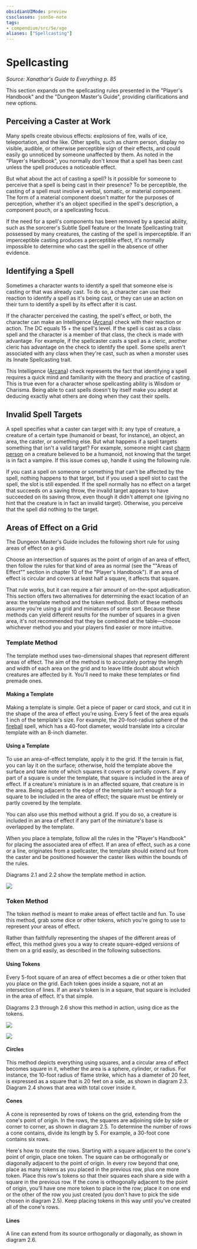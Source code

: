 ```yaml
---
obsidianUIMode: preview
cssclasses: json5e-note
tags:
- compendium/src/5e/xge
aliases: ["Spellcasting"]
---
```

# Spellcasting
*Source: Xanathar's Guide to Everything p. 85* 

This section expands on the spellcasting rules presented in the "Player's Handbook" and the "Dungeon Master's Guide", providing clarifications and new options.

## Perceiving a Caster at Work

Many spells create obvious effects: explosions of fire, walls of ice, teleportation, and the like. Other spells, such as charm person, display no visible, audible, or otherwise perceptible sign of their effects, and could easily go unnoticed by someone unaffected by them. As noted in the "Player's Handbook", you normally don't know that a spell has been cast unless the spell produces a noticeable effect.

But what about the act of casting a spell? Is it possible for someone to perceive that a spell is being cast in their presence? To be perceptible, the casting of a spell must involve a verbal, somatic, or material component. The form of a material component doesn't matter for the purposes of perception, whether it's an object specified in the spell's description, a component pouch, or a spellcasting focus.

If the need for a spell's components has been removed by a special ability, such as the sorcerer's Subtle Spell feature or the Innate Spellcasting trait possessed by many creatures, the casting of the spell is imperceptible. If an imperceptible casting produces a perceptible effect, it's normally impossible to determine who cast the spell in the absence of other evidence.

## Identifying a Spell

Sometimes a character wants to identify a spell that someone else is casting or that was already cast. To do so, a character can use their reaction to identify a spell as it's being cast, or they can use an action on their turn to identify a spell by its effect after it is cast.

If the character perceived the casting, the spell's effect, or both, the character can make an Intelligence ([Arcana](/compendium/rules/skills.md#Arcana)) check with their reaction or action. The DC equals 15 + the spell's level. If the spell is cast as a class spell and the character is a member of that class, the check is made with advantage. For example, if the spellcaster casts a spell as a cleric, another cleric has advantage on the check to identify the spell. Some spells aren't associated with any class when they're cast, such as when a monster uses its Innate Spellcasting trait.

This Intelligence ([Arcana](/compendium/rules/skills.md#Arcana)) check represents the fact that identifying a spell requires a quick mind and familiarity with the theory and practice of casting. This is true even for a character whose spellcasting ability is Wisdom or Charisma. Being able to cast spells doesn't by itself make you adept at deducing exactly what others are doing when they cast their spells.

## Invalid Spell Targets

A spell specifies what a caster can target with it: any type of creature, a creature of a certain type (humanoid or beast, for instance), an object, an area, the caster, or something else. But what happens if a spell targets something that isn't a valid target? For example, someone might cast [charm person](/compendium/spells/charm-person.md) on a creature believed to be a humanoid, not knowing that the target is in fact a vampire. If this issue comes up, handle it using the following rule.

If you cast a spell on someone or something that can't be affected by the spell, nothing happens to that target, but if you used a spell slot to cast the spell, the slot is still expended. If the spell normally has no effect on a target that succeeds on a saving throw, the invalid target appears to have succeeded on its saving throw, even though it didn't attempt one (giving no hint that the creature is in fact an invalid target). Otherwise, you perceive that the spell did nothing to the target.

## Areas of Effect on a Grid

The Dungeon Master's Guide includes the following short rule for using areas of effect on a grid.

Choose an intersection of squares as the point of origin of an area of effect, then follow the rules for that kind of area as normal (see the ""Areas of Effect"" section in chapter 10 of the "Player's Handbook"). If an area of effect is circular and covers at least half a square, it affects that square.

That rule works, but it can require a fair amount of on-the-spot adjudication. This section offers two alternatives for determining the exact location of an area: the template method and the token method. Both of these methods assume you're using a grid and miniatures of some sort. Because these methods can yield different results for the number of squares in a given area, it's not recommended that they be combined at the table—choose whichever method you and your players find easier or more intuitive.

### Template Method

The template method uses two-dimensional shapes that represent different areas of effect. The aim of the method is to accurately portray the length and width of each area on the grid and to leave little doubt about which creatures are affected by it. You'll need to make these templates or find premade ones.

#### Making a Template

Making a template is simple. Get a piece of paper or card stock, and cut it in the shape of the area of effect you're using. Every 5 feet of the area equals 1 inch of the template's size. For example, the 20-foot-radius sphere of the [fireball](/compendium/spells/fireball.md) spell, which has a 40-foot diameter, would translate into a circular template with an 8-inch diameter.

#### Using a Template

To use an area-of-effect template, apply it to the grid. If the terrain is flat, you can lay it on the surface; otherwise, hold the template above the surface and take note of which squares it covers or partially covers. If any part of a square is under the template, that square is included in the area of effect. If a creature's miniature is in an affected square, that creature is in the area. Being adjacent to the edge of the template isn't enough for a square to be included in the area of effect; the square must be entirely or partly covered by the template.

You can also use this method without a grid. If you do so, a creature is included in an area of effect if any part of the miniature's base is overlapped by the template.

When you place a template, follow all the rules in the "Player's Handbook" for placing the associated area of effect. If an area of effect, such as a cone or a line, originates from a spellcaster, the template should extend out from the caster and be positioned however the caster likes within the bounds of the rules.

Diagrams 2.1 and 2.2 show the template method in action.

![](/compendium/rules/variant-rules/img/xge-001.webp#center)

### Token Method

The token method is meant to make areas of effect tactile and fun. To use this method, grab some dice or other tokens, which you're going to use to represent your areas of effect.

Rather than faithfully representing the shapes of the different areas of effect, this method gives you a way to create square-edged versions of them on a grid easily, as described in the following subsections.

#### Using Tokens

Every 5-foot square of an area of effect becomes a die or other token that you place on the grid. Each token goes inside a square, not at an intersection of lines. If an area's token is in a square, that square is included in the area of effect. It's that simple.

Diagrams 2.3 through 2.6 show this method in action, using dice as the tokens.

![](/compendium/rules/variant-rules/img/xge-002.webp#center)

![](/compendium/rules/variant-rules/img/xge-003.webp#center)

#### Circles

This method depicts everything using squares, and a circular area of effect becomes square in it, whether the area is a sphere, cylinder, or radius. For instance, the 10-foot radius of flame strike, which has a diameter of 20 feet, is expressed as a square that is 20 feet on a side, as shown in diagram 2.3. Diagram 2.4 shows that area with total cover inside it.

#### Cones

A cone is represented by rows of tokens on the grid, extending from the cone's point of origin. In the rows, the squares are adjoining side by side or corner to corner, as shown in diagram 2.5. To determine the number of rows a cone contains, divide its length by 5. For example, a 30-foot cone contains six rows.

Here's how to create the rows. Starting with a square adjacent to the cone's point of origin, place one token. The square can be orthogonally or diagonally adjacent to the point of origin. In every row beyond that one, place as many tokens as you placed in the previous row, plus one more token. Place this row's tokens so that their squares each share a side with a square in the previous row. If the cone is orthogonally adjacent to the point of origin, you'll have one more token to place in the row; place it on one end or the other of the row you just created (you don't have to pick the side chosen in diagram 2.5). Keep placing tokens in this way until you've created all of the cone's rows.

#### Lines

A line can extend from its source orthogonally or diagonally, as shown in diagram 2.6.